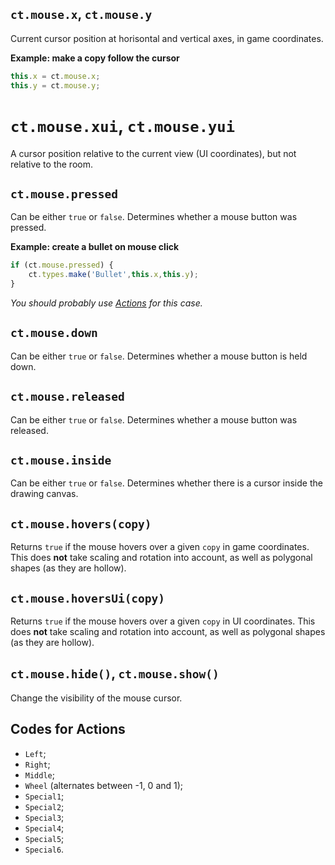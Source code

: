 ## `ct.mouse.x`, `ct.mouse.y`

Current cursor position at horisontal and vertical axes, in game coordinates.

**Example: make a copy follow the cursor**

```js
this.x = ct.mouse.x;
this.y = ct.mouse.y;
```

# `ct.mouse.xui`, `ct.mouse.yui`

A cursor position relative to the current view (UI coordinates), but not relative to the room.

## `ct.mouse.pressed`

Can be either `true` or `false`. Determines whether a mouse button was pressed.

**Example: create a bullet on mouse click**

```js
if (ct.mouse.pressed) {
    ct.types.make('Bullet',this.x,this.y);
}
```

*You should probably use [Actions](/actions.html) for this case.*

## `ct.mouse.down`

Can be either `true` or `false`. Determines whether a mouse button is held down.

## `ct.mouse.released`

Can be either `true` or `false`. Determines whether a mouse button was released.

## `ct.mouse.inside`

Can be either `true` or `false`. Determines whether there is a cursor inside the drawing canvas.

## `ct.mouse.hovers(copy)`

Returns `true` if the mouse hovers over a given `copy` in game coordinates. This does **not** take scaling and rotation into account, as well as polygonal shapes (as they are hollow).

## `ct.mouse.hoversUi(copy)`

Returns `true` if the mouse hovers over a given `copy` in UI coordinates. This does **not** take scaling and rotation into account, as well as polygonal shapes (as they are hollow).

## `ct.mouse.hide()`, `ct.mouse.show()`
Change the visibility of the mouse cursor.

## Codes for Actions

* `Left`;
* `Right`;
* `Middle`;
* `Wheel` (alternates between -1, 0 and 1);
* `Special1`;
* `Special2`;
* `Special3`;
* `Special4`;
* `Special5`;
* `Special6`.